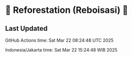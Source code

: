 
# 🌳 Reforestation (Reboisasi) 🌲

## Last Updated

GitHub Actions time: Sat Mar 22 08:24:48 UTC 2025

Indonesia/Jakarta time: Sat Mar 22 15:24:48 WIB 2025
